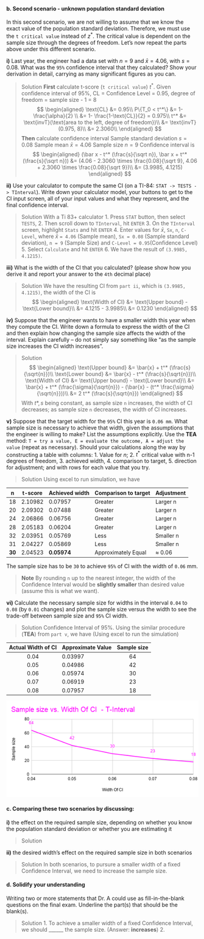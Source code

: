 #### b. Second scenario - unknown population standard deviation
In this second scenario, we are not willing to assume that we know the exact value of the population standard deviation. Therefore, we must use the `t critical value` instead of $z^*$. The critical value is dependent on the sample size through the degrees of freedom. Let’s now repeat the parts above under this different scenario.

**i)** Last year, the engineer had a data set with $n = 9$ and $\bar x = 4.06$, with $s = 0.08$. What was the `95%` confidence interval that they calculated? Show your derivation in detail, carrying as many significant figures as you can.
>Solution
**First** calculate t-score (`t critical value`) $t^*$. Given confidence interval of 95%, CL = Confidence Level = 0.95, degree of freedom = sample size - 1 = 8
$$
\begin{aligned}
\text{CL} &= 0.95\\
P\{T_0 < t^*\} &= 1-\frac{\alpha}{2} \\
&= 1- \frac{1-\text{CL}}{2} = 0.975\\
t^* &= \text{invT}(\text{area to the left, degree of freedom})\\
&= \text{invT}(0.975, 8)\\
&= 2.3060\\
\end{aligned}
$$
**Then** calculate confidence interval
Sample standard deviation $s = 0.08$
Sample mean $\bar{x} = 4.06$
Sample size $n = 9$
Confidence interval is
$$
\begin{aligned}
(\bar x - t^* (\frac{s}{\sqrt n}), \bar x + t^* (\frac{s}{\sqrt n})) &= (4.06 - 2.3060 \times \frac{0.08}{\sqrt 9}, 4.06 + 2.3060 \times \frac{0.08}{\sqrt 9})\\
&= (3.9985, 4.1215)
\end{aligned}
$$

**ii)** Use your calculator to compute the same CI (on a TI-84: `STAT -> TESTS -> TInterval`). Write down your calculator model, your buttons to get to the CI input screen, all of your input values and what they represent, and the final confidence interval.
>Solution
With a Ti 83+ calculator
1\. Press `STAT` button, then select `TESTS`,
2\. Then scroll down to `TInterval`, hit `ENTER`
3\. On the `TInterval` screen, highlight `Stats` and hit `ENTER`
4\. Enter values for $\bar{x}$, `Sx`, `n`, `C-Level`, where $\bar{x}$ `= 4.06` (Sample mean), `Sx = 0.08` (Sample standard deviation), `n = 9` (Sample Size) and `C-Level = 0.95`(Confidence Level)
5\. Select `Calculate` and hit `ENTER`
6\. We have the result of `(3.9985, 4.1215)`.

**iii)** What is the width of the CI that you calculated? (please show how you derive it and report your answer to the `4th` decimal place)
>Solution
We have the resulting CI from `part ii`, which is `(3.9985, 4.1215)`, the width of the CI is
$$
\begin{aligned}
\text{Width of CI} &= \text{Upper bound} - \text{Lower bound}\\
&= 4.1215 - 3.9985\\
&= 0.1230
\end{aligned}
$$

**iv)** Suppose that the engineer wants to have a smaller width this year when they compute the CI. Write down a formula to express the width of the CI and then explain how changing the sample size affects the width of the interval. Explain carefully – do not simply say something like “as the sample size increases the CI width increases”.
>Solution
$$
\begin{aligned}
\text{Upper bound} &= \bar{x} + t^* (\frac{s}{\sqrt{n}})\\
\text{Lower bound} &= \bar{x} - t^* (\frac{s}{\sqrt{n}})\\
\text{Width of CI} &= \text{Upper bound} - \text{Lower bound}\\
&= \bar{x} + t^* (\frac{\sigma}{\sqrt{n}}) - (\bar{x} - (t^* \frac{\sigma}{\sqrt{n}}))\\
&= 2 t^* (\frac{s}{\sqrt{n}})
\end{aligned}
$$
With $t*, s$ being constant, as sample size `n` increases, the width of CI decreases; as sample size `n` decreases, the width of CI increases.

**v)** Suppose that the target width for the `95%` CI this year is `0.06 mm`. What sample size is necessary to achieve that width, given the assumptions that the engineer is willing to make? List the assumptions explicitly. Use the **TEA** method: `T = try a value, E = evaluate the outcome, A = adjust the value` (repeat as necessary). Should your calculations along the way by constructing a table with columns:
1\. Value for $n$;
2\. $t^*$ critical value with n-1 degrees of freedom,
3\. achieved width,
4\. comparison to target,
5\. direction for adjustment; and with rows for each value that you try.
>Solution
Using excel to run simulation, we have

| n  | t-score | Achieved width | Comparison to target | Adjustment |
|:--:|-------|----------------|----------------------|------------|
| 18 | 2.10982 | 0.07957 | Greater | Larger n |
| 20 | 2.09302 | 0.07488 | Greater | Larger n |
| 24 | 2.06866 | 0.06756 | Greater | Larger n |
| 28 | 2.05183 | 0.06204 | Greater | Larger n |
| 32 | 2.03951 | 0.05769 | Less |   Smaller n|
| 31 | 2.04227 | 0.05869 | Less | Smaller n|
| **30** | 2.04523 | **0.05974** | Approximately Equal | $\approx$ 0.06 |
The sample size has to be `30` to achieve `95%` of CI with the width of `0.06` mm.
> **Note**
By rounding `n` up to the nearest integer, the width of the Confidence Interval would be **slightly smaller** than desired value (assume this is what we want).

**vi)** Calculate the necessary sample size for widths in the interval `0.04` to `0.08` (by `0.01` changes) and plot the sample size versus the width to see the trade-off between sample size and `95%` CI width.
>Solution
Confidence Interval of 95%. Using the similar procedure (**TEA**) from `part v`, we have (Using excel to run the simulation)

| Actual Width of CI | Approximate Value | Sample size  |
|:-----------:|-----------------|:---:|
| 0.04 | 0.03997 | 64 |
| 0.05 | 0.04986 | 42 |
| 0.06 | 0.05974 | 30 |
| 0.07 | 0.06919 | 23 |
| 0.08 | 0.07957 | 18 |
![Sample Size vs. Width Of CI](/assets/sample_size_width_of_ci_t_interval.png)

#### c. Comparing these two scenarios by discussing:
**i)** the effect on the required sample size, depending on whether you know the population standard deviation or whether you are estimating it
>Solution


**ii)** the desired width’s effect on the required sample size in both scenarios
>Solution
In both scenarios, to pursure a smaller width of a fixed Confidence Interval, we need to increase the sample size.

#### d. Solidify your understanding
Writing two or more statements that Dr. A could use as fill-in-the-blank questions on the final exam. Underline the part(s) that should be the blank(s).
>Solution
1\. To achieve a smaller width of a fixed Confidence Interval, we should ______ the sample size. (Answer: **increases**)
2\.